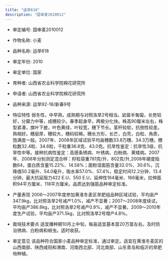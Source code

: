 ```yaml
---
title: "运旱618"
description: "国审麦2010012"
---
```

* 审定编号:  国审麦2010012

*  作物名称:  小麦

*  品种名称:  运旱618

*  审定年份:  2010

*  审定单位:  国家

* 育种者:  山西省农业科学院棉花研究所

*  申请者:  山西省农业科学院棉花研究所

*  品种来源:  运旱92-18/新春9号

*  特征特性
弱冬性，中早熟，成熟期与对照洛旱2号相当。幼苗半匍匐，长势较好，分蘖力中等，成穗较少。春季起身早，两极分化快。株高90厘米左右，株型紧凑，旗叶下披，叶色黄绿，叶较宽，穗下节长。茎秆较软，抗倒性较差。熟相好。穗层厚，穗较大，穗码较稀。穗长方形，长芒，白壳，白粒、角质，饱满度一般。2007年、2008年区域试验平均亩穗数33.8万穗、34.3万穗，穗粒数32.4粒、34.6粒，千粒重36.8克、43.0克。抗旱性鉴定：抗旱性3级，抗旱性中等。接种抗病性鉴定：高感条锈病、叶锈病、白粉病、黄矮病。2007年、2008年分别测定混合样：籽粒容重781克/升、802克/升,2008年硬度指数64，蛋白质含量15.22%、14.58%；面粉湿面筋含量32.0%、30.6%，沉降值50.2毫升、54.0毫升，吸水率57.0%、57.4%，稳定时间12.2分钟、13.4分钟，最大抗延阻力422 E.U、550 E.U，延伸性164毫米、166毫米，拉伸面积94平方厘米、118平方厘米。品质达到强筋品种审定标准。

*  产量表现
2006～2007年度参加黄淮冬麦区旱肥组品种区域试验，平均亩产347.9kg，比对照洛旱2号减产1.0%，减产不显著；2007～2008年度续试，平均亩产386.8kg，比对照洛旱2号减产0.9%，减产不显著。2009～2010年度生产试验，平均亩产371.5kg，比对照洛旱2号增产4.8％。

*  栽培技术要点
适宜播种期10月上中旬，每亩适宜基本苗20万苗左右。及时防治锈病、白粉病和蚜虫。适时收获。

*  审定意见
该品种符合国家小麦品种审定标准，通过审定。适宜在黄淮冬麦区的山西南部、陕西咸阳和渭南、河南西北部、河北南部、山东青岛和临沂的旱肥地种植。
